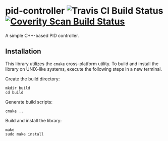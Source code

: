 # pid-controller  <img alt="Travis CI Build Status" src="https://travis-ci.org/silentreverb/pid-controller.svg"/> <a href="https://scan.coverity.com/projects/silentreverb-pid-controller"><img alt="Coverity Scan Build Status" src="https://scan.coverity.com/projects/6254/badge.svg"/></a>

A simple C++-based PID controller.

## Installation
This library utilizes the `cmake` cross-platform utility. To build and install the library on UNIX-like systems, execute the following steps in a new terminal.

Create the build directory:
```
mkdir build
cd build
```
Generate build scripts:
```
cmake ..
```

Build and install the library:
```
make
sudo make install
```
